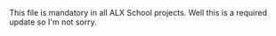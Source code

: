 This file is mandatory in all ALX School projects.
Well this is a required update so I'm not sorry.
